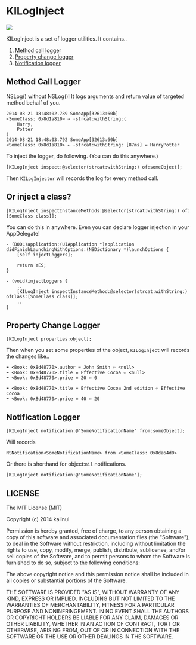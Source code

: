 KILogInject
===========

![](http://img.shields.io/cocoapods/v/KILogInject.svg?style=flat)

KILogInject is a set of logger utilities. It contains..

1. [Method call logger](#method-call-logger)
2. [Property change logger](#property-change-logger)
3. [Notification logger](#notification-logger)

Method Call Logger
---

NSLog() without NSLog()! It logs arguments and return value of targeted method behalf of you.

```
2014-08-21 18:48:02.789 SomeApp[32613:60b] 
<SomeClass: 0x8d1a810> ⇢ -strcat:withString:(
    Harry,
    Potter
)
2014-08-21 18:48:03.792 SomeApp[32613:60b] 
<SomeClass: 0x8d1a810> ⇠ -strcat:withString: [87ms] = HarryPotter
```

To inject the logger, do following. (You can do this anywhere.)

```objc
[KILogInject inspect:@selector(strcat:withString:) of:someObject];
```

Then `KILogInjector` will records the log for every method call.

Or inject a class?
---

```objc
[KILogInject inspectInstanceMethods:@selector(strcat:withString:) of:[SomeClass class]];
```

You can do this in anywhere. Even you can declare logger injection in your AppDelegate!

```objc
- (BOOL)application:(UIApplication *)application didFinishLaunchingWithOptions:(NSDictionary *)launchOptions {
    [self injectLoggers];
    
    return YES;
}

- (void)injectLoggers {
    ..
    [KILogInject inspectInstanceMethod:@selector(strcat:withString:) ofClass:[SomeClass class]];
    ..
}
```

Property Change Logger
---

```objc
[KILogInject properties:object];
```

Then when you set some properties of the object, `KILogInject` will records the changes like..

```
➠ <Book: 0x8d48770>.author = John Smith ⇦ <null>
➠ <Book: 0x8d48770>.title = Effective Cocoa ⇦ <null>
➠ <Book: 0x8d48770>.price = 20 ⇦ 0

➠ <Book: 0x8d48770>.title = Effective Cocoa 2nd edition ⇦ Effective Cocoa
➠ <Book: 0x8d48770>.price = 40 ⇦ 20
```

Notification Logger
---

```objc
[KILogInject notification:@"SomeNotificationName" from:someObject];
```

Will records

```
NSNotification<SomeNotificationName> from <SomeClass: 0x8da64d0>
```

Or there is shorthand for object:`nil` notifications.

```objc
[KILogInject notification:@"SomeNotificationName"];
```

LICENSE
---

The MIT License (MIT)

Copyright (c) 2014 kaiinui

Permission is hereby granted, free of charge, to any person obtaining a copy
of this software and associated documentation files (the "Software"), to deal
in the Software without restriction, including without limitation the rights
to use, copy, modify, merge, publish, distribute, sublicense, and/or sell
copies of the Software, and to permit persons to whom the Software is
furnished to do so, subject to the following conditions:

The above copyright notice and this permission notice shall be included in all
copies or substantial portions of the Software.

THE SOFTWARE IS PROVIDED "AS IS", WITHOUT WARRANTY OF ANY KIND, EXPRESS OR
IMPLIED, INCLUDING BUT NOT LIMITED TO THE WARRANTIES OF MERCHANTABILITY,
FITNESS FOR A PARTICULAR PURPOSE AND NONINFRINGEMENT. IN NO EVENT SHALL THE
AUTHORS OR COPYRIGHT HOLDERS BE LIABLE FOR ANY CLAIM, DAMAGES OR OTHER
LIABILITY, WHETHER IN AN ACTION OF CONTRACT, TORT OR OTHERWISE, ARISING FROM,
OUT OF OR IN CONNECTION WITH THE SOFTWARE OR THE USE OR OTHER DEALINGS IN THE
SOFTWARE.
